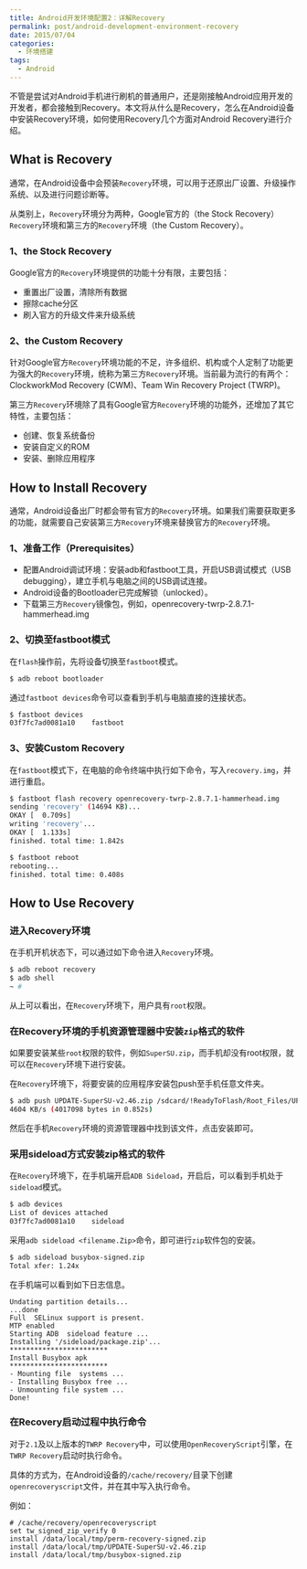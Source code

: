 ```yaml
---
title: Android开发环境配置2：详解Recovery
permalink: post/android-development-environment-recovery
date: 2015/07/04
categories:
  - 环境搭建
tags:
  - Android
---
```


不管是尝试对Android手机进行刷机的普通用户，还是刚接触Android应用开发的开发者，都会接触到Recovery。本文将从什么是Recovery，怎么在Android设备中安装Recovery环境，如何使用Recovery几个方面对Android Recovery进行介绍。


## What is Recovery

通常，在Android设备中会预装`Recovery`环境，可以用于还原出厂设置、升级操作系统、以及进行问题诊断等。

从类别上，`Recovery`环境分为两种，Google官方的（the Stock Recovery）`Recovery`环境和第三方的`Recovery`环境（the Custom Recovery）。

### 1、the Stock Recovery

Google官方的`Recovery`环境提供的功能十分有限，主要包括：

- 重置出厂设置，清除所有数据
- 擦除cache分区
- 刷入官方的升级文件来升级系统

### 2、the Custom Recovery

针对Google官方`Recovery`环境功能的不足，许多组织、机构或个人定制了功能更为强大的`Recovery`环境，统称为第三方`Recovery`环境。当前最为流行的有两个：ClockworkMod Recovery (CWM)、Team Win Recovery Project (TWRP)。

第三方`Recovery`环境除了具有Google官方`Recovery`环境的功能外，还增加了其它特性，主要包括：

- 创建、恢复系统备份
- 安装自定义的ROM
- 安装、删除应用程序


## How to Install Recovery

通常，Android设备出厂时都会带有官方的`Recovery`环境。如果我们需要获取更多的功能，就需要自己安装第三方`Recovery`环境来替换官方的`Recovery`环境。

### 1、准备工作（Prerequisites）

- 配置Android调试环境：安装adb和fastboot工具，开启USB调试模式（USB debugging），建立手机与电脑之间的USB调试连接。
- Android设备的Bootloader已完成解锁（unlocked）。
- 下载第三方`Recovery`镜像包，例如，openrecovery-twrp-2.8.7.1-hammerhead.img

### 2、切换至fastboot模式

在`flash`操作前，先将设备切换至`fastboot`模式。

~~~bash
$ adb reboot bootloader
~~~

通过`fastboot devices`命令可以查看到手机与电脑直接的连接状态。

~~~bash
$ fastboot devices
03f7fc7ad0081a10	fastboot
~~~

### 3、安装Custom Recovery

在`fastboot`模式下，在电脑的命令终端中执行如下命令，写入`recovery.img`，并进行重启。

~~~bash
$ fastboot flash recovery openrecovery-twrp-2.8.7.1-hammerhead.img
sending 'recovery' (14694 KB)...
OKAY [  0.709s]
writing 'recovery'...
OKAY [  1.133s]
finished. total time: 1.842s

$ fastboot reboot
rebooting...
finished. total time: 0.408s
~~~


## How to Use Recovery

### 进入Recovery环境

在手机开机状态下，可以通过如下命令进入`Recovery`环境。

~~~bash
$ adb reboot recovery
$ adb shell
~ #
~~~

从上可以看出，在`Recovery`环境下，用户具有`root`权限。

### 在Recovery环境的手机资源管理器中安装`zip`格式的软件

如果要安装某些`root`权限的软件，例如`SuperSU.zip`，而手机却没有root权限，就可以在`Recovery`环境下进行安装。

在`Recovery`环境下，将要安装的应用程序安装包push至手机任意文件夹。

~~~bash
$ adb push UPDATE-SuperSU-v2.46.zip /sdcard/!ReadyToFlash/Root_Files/UPDATE-SuperSU-v2.46.zip
4604 KB/s (4017098 bytes in 0.852s)
~~~

然后在手机`Recovery`环境的资源管理器中找到该文件，点击安装即可。

### 采用sideload方式安装zip格式的软件

在`Recovery`环境下，在手机端开启`ADB Sideload`，开启后，可以看到手机处于`sideload`模式。

~~~bash
$ adb devices
List of devices attached
03f7fc7ad0081a10	sideload
~~~

采用`adb sideload <filename.Zip>`命令，即可进行`zip`软件包的安装。

~~~bash
$ adb sideload busybox-signed.zip
Total xfer: 1.24x
~~~

在手机端可以看到如下日志信息。

~~~
Undating partition details...
...done
Full  SELinux support is present.
MTP enabled
Starting ADB  sideload feature ...
Installing '/sideload/package.zip'...
************************
Install Busybox apk
************************
- Mounting file  systems ...
- Installing Busybox free ...
- Unmounting file system ...
Done!
~~~

### 在Recovery启动过程中执行命令

对于`2.1`及以上版本的`TWRP Recovery`中，可以使用`OpenRecoveryScript`引擎，在`TWRP Recovery`启动时执行命令。

具体的方式为，在Android设备的`/cache/recovery/`目录下创建`openrecoveryscript`文件，并在其中写入执行命令。

例如：

~~~vim
# /cache/recovery/openrecoveryscript
set tw_signed_zip_verify 0
install /data/local/tmp/perm-recovery-signed.zip
install /data/local/tmp/UPDATE-SuperSU-v2.46.zip
install /data/local/tmp/busybox-signed.zip
~~~
